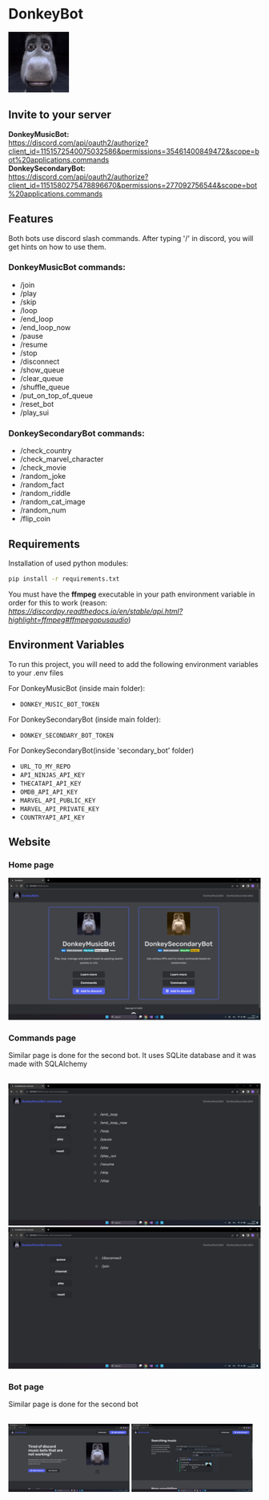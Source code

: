 # DonkeyBot

<img src="Assets/icon.png" alt="donkey image" width="24%">

## Invite to your server

<strong>DonkeyMusicBot:</strong> <br>https://discord.com/api/oauth2/authorize?client_id=1151572540075032586&permissions=35461400849472&scope=bot%20applications.commands
<br>
<strong>DonkeySecondaryBot:</strong> <br>https://discord.com/api/oauth2/authorize?client_id=1151580275478896670&permissions=277092756544&scope=bot%20applications.commands

## Features

Both bots use discord slash commands. After typing '/' in discord, you will get hints on how to use them.

### DonkeyMusicBot commands:

- /join
- /play
- /skip
- /loop
- /end_loop
- /end_loop_now
- /pause
- /resume
- /stop
- /disconnect
- /show_queue
- /clear_queue
- /shuffle_queue
- /put_on_top_of_queue
- /reset_bot
- /play_sui

### DonkeySecondaryBot commands:

- /check_country
- /check_marvel_character
- /check_movie
- /random_joke
- /random_fact
- /random_riddle
- /random_cat_image
- /random_num
- /flip_coin

## Requirements

Installation of used python modules:

```bash
pip install -r requirements.txt
```

You must have the <strong>ffmpeg</strong> executable in your path environment variable in order for this to work (reason: *https://discordpy.readthedocs.io/en/stable/api.html?highlight=ffmpeg#ffmpegopusaudio*)

## Environment Variables

To run this project, you will need to add the following environment variables to your .env files

For DonkeyMusicBot (inside main folder):

- `DONKEY_MUSIC_BOT_TOKEN`

For DonkeySecondaryBot (inside main folder):

- `DONKEY_SECONDARY_BOT_TOKEN`

For DonkeySecondaryBot(inside 'secondary_bot' folder)

- `URL_TO_MY_REPO`
- `API_NINJAS_API_KEY`
- `THECATAPI_API_KEY`
- `OMDB_API_API_KEY`
- `MARVEL_API_PUBLIC_KEY`
- `MARVEL_API_PRIVATE_KEY`
- `COUNTRYAPI_API_KEY`

## Website

### Home page

<img src="Website/ds_bots/img/Imgs-for-readme/home_page.png" alt="donkey image">

### Commands page

Similar page is done for the second bot. It uses SQLite database and it was made with SQLAlchemy <br /> <br />

<img src="Website/ds_bots/img/Imgs-for-readme/commands1.png" alt="donkey image">
<img src="Website/ds_bots/img/Imgs-for-readme/commands2.png" alt="donkey image">

### Bot page

Similar page is done for the second bot <br /> <br />

<div>
    <img src="Website/ds_bots/img/Imgs-for-readme/bot_page1.png" alt="donkey image" width="48%">
    <img src="Website/ds_bots/img/Imgs-for-readme/bot_page2.png" alt="donkey image" width="48%">
</div>
